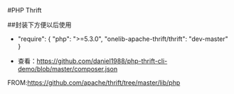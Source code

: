 #PHP Thrift 

##封装下方便以后使用
* "require": {
        "php": ">=5.3.0",
        "onelib-apache-thrift/thrift": "dev-master"
 }
 
* 查看：https://github.com/daniel1988/php-thrift-cli-demo/blob/master/composer.json







FROM:https://github.com/apache/thrift/tree/master/lib/php
